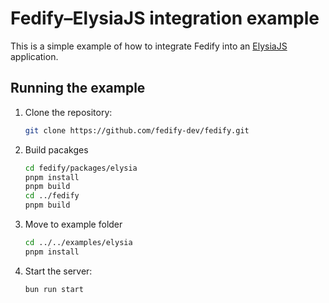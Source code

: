 Fedify–ElysiaJS integration example
===================================

This is a simple example of how to integrate Fedify into an [ElysiaJS]
application.

[ElysiaJS]: https://elysiajs.com/


Running the example
-------------------

 1. Clone the repository:

    ~~~~ sh
    git clone https://github.com/fedify-dev/fedify.git
    ~~~~

 2. Build pacakges

    ~~~~ sh
    cd fedify/packages/elysia
    pnpm install
    pnpm build
    cd ../fedify
    pnpm build
    ~~~~

 3. Move to example folder

    ~~~~ sh
    cd ../../examples/elysia
    pnpm install
    ~~~~

 4. Start the server:

    ~~~~ sh
    bun run start
    ~~~~
